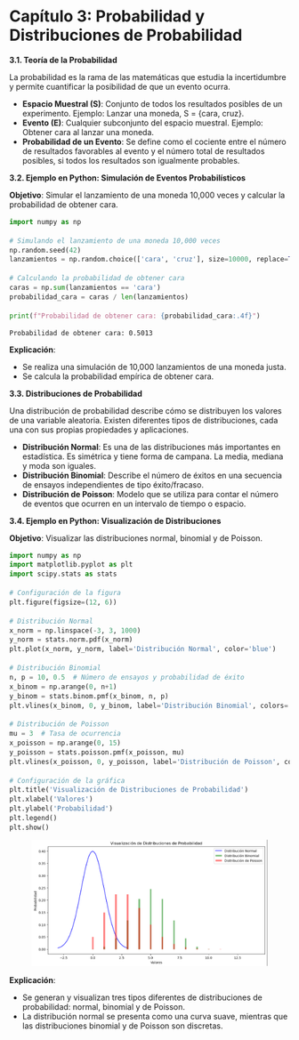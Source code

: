 # Capítulo 3: Probabilidad y Distribuciones de Probabilidad

**3.1. Teoría de la Probabilidad**

La probabilidad es la rama de las matemáticas que estudia la incertidumbre y permite cuantificar la posibilidad de que un evento ocurra.

* **Espacio Muestral (S)**: Conjunto de todos los resultados posibles de un experimento. Ejemplo: Lanzar una moneda, S = {cara, cruz}.
* **Evento (E)**: Cualquier subconjunto del espacio muestral. Ejemplo: Obtener cara al lanzar una moneda.
* **Probabilidad de un Evento**: Se define como el cociente entre el número de resultados favorables al evento y el número total de resultados posibles, si todos los resultados son igualmente probables.

**3.2. Ejemplo en Python: Simulación de Eventos Probabilísticos**

**Objetivo**: Simular el lanzamiento de una moneda 10,000 veces y calcular la probabilidad de obtener cara.

```python
import numpy as np

# Simulando el lanzamiento de una moneda 10,000 veces
np.random.seed(42)
lanzamientos = np.random.choice(['cara', 'cruz'], size=10000, replace=True)

# Calculando la probabilidad de obtener cara
caras = np.sum(lanzamientos == 'cara')
probabilidad_cara = caras / len(lanzamientos)

print(f"Probabilidad de obtener cara: {probabilidad_cara:.4f}")

```

```
Probabilidad de obtener cara: 0.5013
```

**Explicación**:

* Se realiza una simulación de 10,000 lanzamientos de una moneda justa.
* Se calcula la probabilidad empírica de obtener cara.

**3.3. Distribuciones de Probabilidad**

Una distribución de probabilidad describe cómo se distribuyen los valores de una variable aleatoria. Existen diferentes tipos de distribuciones, cada una con sus propias propiedades y aplicaciones.

* **Distribución Normal**: Es una de las distribuciones más importantes en estadística. Es simétrica y tiene forma de campana. La media, mediana y moda son iguales.
* **Distribución Binomial**: Describe el número de éxitos en una secuencia de ensayos independientes de tipo éxito/fracaso.
* **Distribución de Poisson**: Modelo que se utiliza para contar el número de eventos que ocurren en un intervalo de tiempo o espacio.

**3.4. Ejemplo en Python: Visualización de Distribuciones**

**Objetivo**: Visualizar las distribuciones normal, binomial y de Poisson.

```python
import numpy as np
import matplotlib.pyplot as plt
import scipy.stats as stats

# Configuración de la figura
plt.figure(figsize=(12, 6))

# Distribución Normal
x_norm = np.linspace(-3, 3, 1000)
y_norm = stats.norm.pdf(x_norm)
plt.plot(x_norm, y_norm, label='Distribución Normal', color='blue')

# Distribución Binomial
n, p = 10, 0.5  # Número de ensayos y probabilidad de éxito
x_binom = np.arange(0, n+1)
y_binom = stats.binom.pmf(x_binom, n, p)
plt.vlines(x_binom, 0, y_binom, label='Distribución Binomial', colors='green', lw=5, alpha=0.5)

# Distribución de Poisson
mu = 3  # Tasa de ocurrencia
x_poisson = np.arange(0, 15)
y_poisson = stats.poisson.pmf(x_poisson, mu)
plt.vlines(x_poisson, 0, y_poisson, label='Distribución de Poisson', colors='red', lw=5, alpha=0.5)

# Configuración de la gráfica
plt.title('Visualización de Distribuciones de Probabilidad')
plt.xlabel('Valores')
plt.ylabel('Probabilidad')
plt.legend()
plt.show()

```

<figure><img src=".gitbook/assets/Captura desde 2024-08-18 00-04-45.png" alt=""><figcaption></figcaption></figure>

**Explicación**:

* Se generan y visualizan tres tipos diferentes de distribuciones de probabilidad: normal, binomial y de Poisson.
* La distribución normal se presenta como una curva suave, mientras que las distribuciones binomial y de Poisson son discretas.
